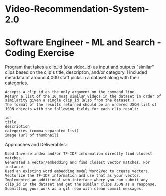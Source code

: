 # Video-Recommendation-System-2.0
# Software Engineer - ML and Search - Coding Exercise

Program that takes a clip_id (aka video_id) as input and outputs "similar" clips based on the clip's title,
description, and/or category. I included metadata of around 4,000 staff picks in a dataset along with their categories.

```
Accepts a clip_id as the only argument on the command line
Return a list of the 10 most similar videos in the dataset in order of similarity given a single clip_id (also from the dataset.)
The format of the results returned should be an ordered JSON list of JSON objects with the following fields for each clip result:

id
title
description
categories (comma separated list)
image (url of thumbnail)

```
Approaches and Deliverables:

```
Used Inverse index and/or TF-IDF information directly find closest matches.
Generated a vector/embedding and find closest vector matches. For instance:
Used an existing word embedding model Word2Vec to create vectors.
Vectorize the TF-IDF information and use that as your vector.
Implemented an additional web interface where you can submit any clip_id in the dataset and get the similar clips JSON as a response.
Submitting your work as a git repo with clean commit messages.
```
